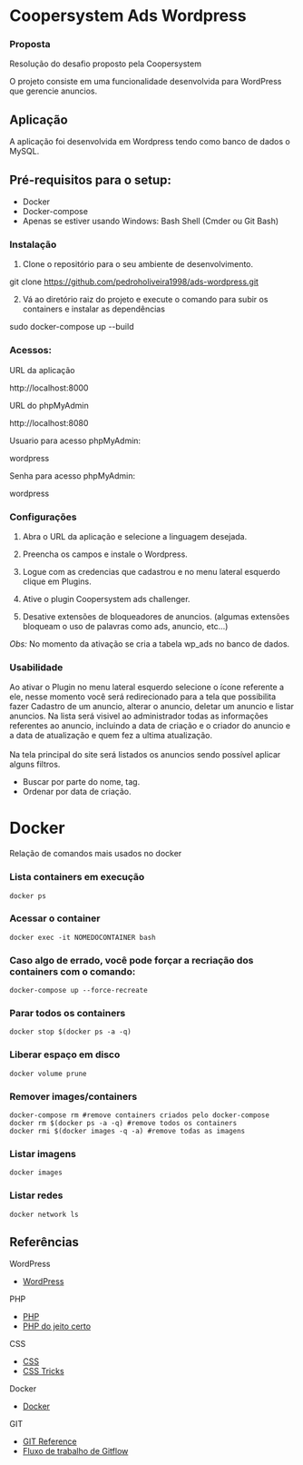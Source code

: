 # Coopersystem Ads Wordpress
### Proposta

Resolução do desafio proposto pela Coopersystem

O projeto consiste em uma funcionalidade desenvolvida para WordPress que gerencie anuncios.

## Aplicação

A aplicação foi desenvolvida em Wordpress tendo como banco de dados o MySQL.

## Pré-requisitos para o setup:

- Docker
- Docker-compose
- Apenas se estiver usando Windows: Bash Shell (Cmder ou Git Bash)

### Instalação
1. Clone o repositório para o seu ambiente de desenvolvimento.

git clone https://github.com/pedroholiveira1998/ads-wordpress.git


2. Vá ao diretório raiz do projeto e execute o comando para subir os containers e instalar as dependências

sudo docker-compose up --build


### Acessos:
URL da aplicação

http://localhost:8000

URL do phpMyAdmin

http://localhost:8080

Usuario para acesso phpMyAdmin:

wordpress

Senha para acesso phpMyAdmin:

wordpress



### Configurações

1. Abra o URL da aplicação e selecione a linguagem desejada.

2. Preencha os campos e instale o Wordpress.

3. Logue com as credencias que cadastrou e no menu lateral esquerdo clique em Plugins.

4. Ative o plugin Coopersystem ads challenger.

5. Desative extensões de bloqueadores de anuncios. (algumas extensões bloqueam o uso de palavras como ads, anuncio, etc...)

*Obs:* No momento da ativação se cria a tabela wp_ads no banco de dados. 

### Usabilidade

Ao ativar o Plugin no menu lateral esquerdo selecione o ícone referente a ele, nesse momento você será redirecionado para a tela que possibilita fazer Cadastro de um anuncio, alterar o anuncio, deletar um anuncio e listar anuncios. Na lista será visivel ao administrador todas as informações referentes ao anuncio, incluindo a data de criação e o criador do anuncio e a data de atualização e quem fez a ultima atualização.<br /><br />
Na tela principal do site será listados os anuncios sendo possível aplicar alguns filtros. 
- Buscar por parte do nome, tag.
- Ordenar por data de criação.

# Docker
Relação de comandos mais usados no docker

### Lista containers em execução
    docker ps

### Acessar o container
    docker exec -it NOMEDOCONTAINER bash

### Caso algo de errado, você pode forçar a recriação dos containers com o comando:
    docker-compose up --force-recreate

### Parar todos os containers
    docker stop $(docker ps -a -q)

### Liberar espaço em disco 
    docker volume prune

### Remover images/containers
    docker-compose rm #remove containers criados pelo docker-compose
    docker rm $(docker ps -a -q) #remove todos os containers
    docker rmi $(docker images -q -a) #remove todas as imagens

### Listar imagens
    docker images

### Listar redes
    docker network ls

## Referências

WordPress

* [WordPress](https://codex.wordpress.org/pt-br:P%C3%A1gina_Inicial)

PHP

* [PHP](http://php.net/docs.php)
* [PHP do jeito certo](http://br.phptherightway.com/)

CSS

* [CSS](https://developer.mozilla.org/en-US/docs/Learn/CSS)
* [CSS Tricks](https://css-tricks.com/)

Docker

* [Docker](https://docs.docker.com/get-started/overview/)

GIT

* [GIT Reference](https://git-scm.com/docs/)
* [Fluxo de trabalho de Gitflow](https://www.atlassian.com/br/git/tutorials/comparing-workflows/gitflow-workflow)